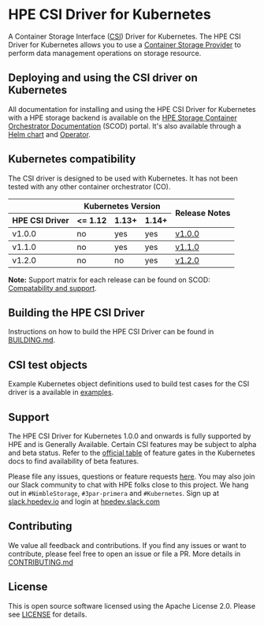 # HPE CSI Driver for Kubernetes

A Container Storage Interface ([CSI](https://github.com/container-storage-interface/spec)) Driver for Kubernetes. The HPE CSI Driver for Kubernetes allows you to use a [Container Storage Provider](https://github.com/hpe-storage/container-storage-provider) to perform data management operations on storage resource.

## Deploying and using the CSI driver on Kubernetes
All documentation for installing and using the HPE CSI Driver for Kubernetes with a HPE storage backend is available on the [HPE Storage Container Orchestrator Documentation](https://scod.hpedev.io/csi_driver) (SCOD) portal. It's also available through a [Helm chart](https://hub.helm.sh/charts/hpe-storage/hpe-csi-driver) and [Operator](https://operatorhub.io/operator/hpe-csi-driver-operator).

## Kubernetes compatibility

The CSI driver is designed to be used with Kubernetes. It has not been tested with any other container orchestrator (CO).

<table>
  <thead>
    <tr>
      <th></th>
      <th colspan=3>Kubernetes Version</th>
      <th rowspan=2> Release Notes</th>
    </tr>
    <tr>
      <th>HPE CSI Driver</th>
      <th><= 1.12</th>
      <th>1.13+</th>
      <th>1.14+</th>
    </tr>
  </thead>
  <tbody>
    <tr>
      <td>v1.0.0</td>
      <td>no</td>
      <td>yes</td>
      <td>yes</td>
      <td><a href="release-notes/v1.0.0.md">v1.0.0</a></td>
    </tr>
  </tbody>
  <tbody>
    <tr>
      <td>v1.1.0</td>
      <td>no</td>
      <td>yes</td>
      <td>yes</td>
      <td><a href="release-notes/v1.1.0.md">v1.1.0</a></td>
    </tr>
  </tbody>
  <tbody>
    <tr>
      <td>v1.2.0</td>
      <td>no</td>
      <td>no</td>
      <td>yes</td>
      <td><a href="release-notes/v1.2.0.md">v1.2.0</a></td>
    </tr>
  </tbody>
</table>

**Note:** Support matrix for each release can be found on SCOD: [Compatability and support](https://scod.hpedev.io/csi_driver/index.html#compatibility_and_support).

## Building the HPE CSI Driver

Instructions on how to build the HPE CSI Driver can be found in [BUILDING.md](BUILDING.md).

## CSI test objects
Example Kubernetes object definitions used to build test cases for the CSI driver is a available in [examples](examples).

## Support

The HPE CSI Driver for Kubernetes 1.0.0 and onwards is fully supported by HPE and is Generally Available. Certain CSI features may be subject to alpha and beta status. Refer to the [official table](https://kubernetes.io/docs/reference/command-line-tools-reference/feature-gates/) of feature gates in the Kubernetes docs to find availability of beta features.

Please file any issues, questions or feature requests [here](https://github.com/hpe-storage/csi-driver/issues). You may also join our Slack community to chat with HPE folks close to this project. We hang out in `#NimbleStorage`, `#3par-primera` and `#Kubernetes`. Sign up at [slack.hpedev.io](https://slack.hpedev.io/) and login at [hpedev.slack.com](https://hpedev.slack.com/)

## Contributing

We value all feedback and contributions. If you find any issues or want to contribute, please feel free to open an issue or file a PR. More details in [CONTRIBUTING.md](CONTRIBUTING.md)

## License

This is open source software licensed using the Apache License 2.0. Please see [LICENSE](LICENSE) for details.
